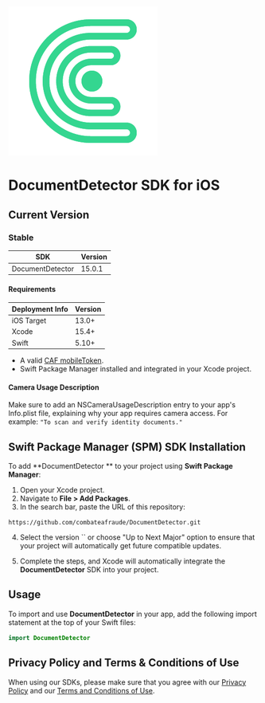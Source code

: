 ![Caf](https://github.com/combateafraude/iOS/raw/main/images/caf_icon.png)

# DocumentDetector SDK for iOS

## Current Version

### Stable

| SDK            | Version |
| -------------- | ------- |
| DocumentDetector   | 15.0.1   |

#### Requirements

| Deployment Info | Version       |
| --------------- | ------------- |
| iOS Target      | 13.0+         |
| Xcode           | 15.4+         |
| Swift           | 5.10+         |

- A valid [CAF mobileToken](https://docs.caf.io/sdks/access-token).
- Swift Package Manager installed and integrated in your Xcode project.

#### Camera Usage Description

Make sure to add an NSCameraUsageDescription entry to your app's Info.plist file, explaining why your app requires camera access. For example: `"To scan and verify identity documents."`

## Swift Package Manager (SPM) SDK Installation

To add **DocumentDetector ** to your project using **Swift Package Manager**:

1. Open your Xcode project.
2. Navigate to **File > Add Packages**.
3. In the search bar, paste the URL of this repository:
```console
https://github.com/combateafraude/DocumentDetector.git
```
4. Select the version `` or choose "Up to Next Major" option to ensure that your project will automatically get future compatible updates.

5. Complete the steps, and Xcode will automatically integrate the **DocumentDetector** SDK into your project.

## Usage

To import and use **DocumentDetector** in your app, add the following import statement at the top of your Swift files:

```swift
import DocumentDetector
```

## Privacy Policy and Terms & Conditions of Use

When using our SDKs, please make sure that you agree with our [Privacy Policy](https://en.caf.io/politicas/politicas-de-privacidade) and our [Terms and Conditions of Use](https://en.caf.io/politicas/termos-e-condicoes-de-uso).


